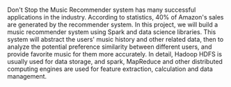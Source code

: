 # 
Don't Stop the Music
Recommender system has many successful applications in the industry. According to statistics, 40% of Amazon's sales are generated by the recommender system. In this project, we will build a music recommender system using Spark and data science libraries. This system will abstract the users' music history and other related data, then to analyze the potential preference similarity between different users, and provide favorite music for them more accurately. In detail, Hadoop HDFS is usually used for data storage, and spark, MapReduce and other distributed computing engines are used for feature extraction, calculation and data management.
